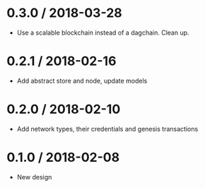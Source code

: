 0.3.0 / 2018-03-28
==================

  * Use a scalable blockchain instead of a dagchain. Clean up.

0.2.1 / 2018-02-16
==================

  * Add abstract store and node, update models

0.2.0 / 2018-02-10
==================

  * Add network types, their credentials and genesis transactions

0.1.0 / 2018-02-08
==================

  * New design
